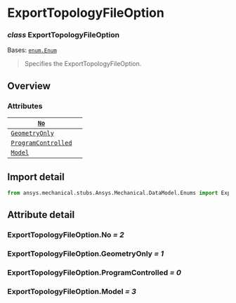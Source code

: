 <a id="exporttopologyfileoption"></a>

# ExportTopologyFileOption

<a id="ExportTopologyFileOption"></a>

### *class* ExportTopologyFileOption

Bases: [`enum.Enum`](https://docs.python.org/3/library/enum.html#enum.Enum)

> Specifies the ExportTopologyFileOption.

> <!-- !! processed by numpydoc !! -->

<a id="overview"></a>

## Overview

### Attributes

| [`No`](#ExportTopologyFileOption.No)                               |    |
|--------------------------------------------------------------------|----|
| [`GeometryOnly`](#ExportTopologyFileOption.GeometryOnly)           |    |
| [`ProgramControlled`](#ExportTopologyFileOption.ProgramControlled) |    |
| [`Model`](../../../ACT/Automation/Mechanical/Model.md#Model)       |    |

<a id="import-detail"></a>

## Import detail

```python
from ansys.mechanical.stubs.Ansys.Mechanical.DataModel.Enums import ExportTopologyFileOption
```

<a id="attribute-detail"></a>

## Attribute detail

<a id="ExportTopologyFileOption.No"></a>

### ExportTopologyFileOption.No *= 2*

<a id="ExportTopologyFileOption.GeometryOnly"></a>

### ExportTopologyFileOption.GeometryOnly *= 1*

<a id="ExportTopologyFileOption.ProgramControlled"></a>

### ExportTopologyFileOption.ProgramControlled *= 0*

<a id="ExportTopologyFileOption.Model"></a>

### ExportTopologyFileOption.Model *= 3*
